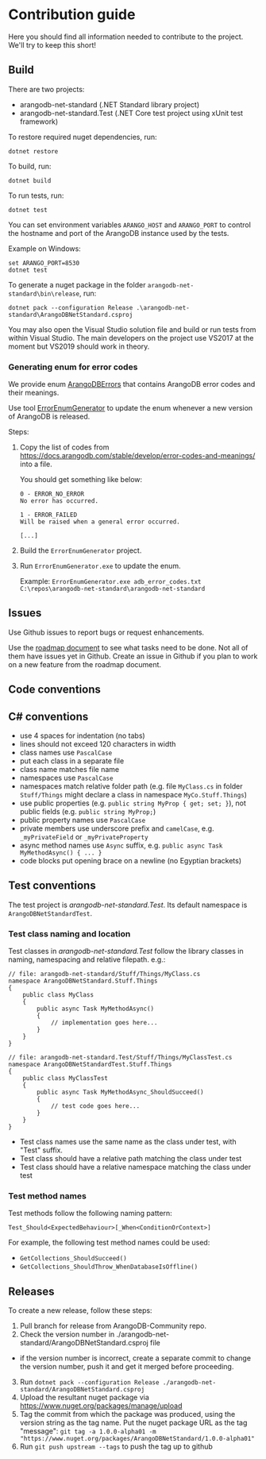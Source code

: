 # Contribution guide

Here you should find all information needed to contribute to the project. We'll try to keep this short!

## Build

There are two projects:

- arangodb-net-standard (.NET Standard library project)
- arangodb-net-standard.Test (.NET Core test project using xUnit test framework)

To restore required nuget dependencies, run:

```
dotnet restore
```

To build, run:

```
dotnet build
```

To run tests, run:

```
dotnet test
```

You can set environment variables `ARANGO_HOST` and `ARANGO_PORT` to control the hostname and port of the ArangoDB instance used by the tests.

Example on Windows:

```
set ARANGO_PORT=8530
dotnet test
```

To generate a nuget package in the folder `arangodb-net-standard\bin\release`, run:

```
dotnet pack --configuration Release .\arangodb-net-standard\ArangoDBNetStandard.csproj
```

You may also open the Visual Studio solution file and build or run tests from within Visual Studio. The main developers on the project use VS2017 at the moment but VS2019 should work in theory.

### Generating enum for error codes

We provide enum [ArangoDBErrors](./arangodb-net-standard/ArangoDBErrors.cs) that contains ArangoDB error codes and their meanings.

Use tool [ErrorEnumGenerator](./ErrorEnumGenerator/) to update the enum whenever a new version of ArangoDB is released.

Steps:

1. Copy the list of codes from https://docs.arangodb.com/stable/develop/error-codes-and-meanings/ into a file.

   You should get something like below:
   ```
   0 - ERROR_NO_ERROR
   No error has occurred.

   1 - ERROR_FAILED
   Will be raised when a general error occurred.

   [...]
   ```

2. Build the `ErrorEnumGenerator` project.

3. Run `ErrorEnumGenerator.exe` to update the enum.

   Example: `ErrorEnumGenerator.exe adb_error_codes.txt C:\repos\arangodb-net-standard\arangodb-net-standard`

## Issues

Use Github issues to report bugs or request enhancements.

Use the [roadmap document](project/roadmap.md) to see what tasks need to be done. Not all of them have issues yet in Github. Create an issue in Github if you plan to work on a new feature from the roadmap document.

## Code conventions

## C# conventions

- use 4 spaces for indentation (no tabs)
- lines should not exceed 120 characters in width
- class names use `PascalCase`
- put each class in a separate file
- class name matches file name
- namespaces use `PascalCase`
- namespaces match relative folder path (e.g. file `MyClass.cs` in folder `Stuff/Things` might declare a class in namespace `MyCo.Stuff.Things`)
- use public properties (e.g. `public string MyProp { get; set; }`), not public fields (e.g. `public string MyProp;`)
- public property names use `PascalCase`
- private members use underscore prefix and `camelCase`, e.g. `_myPrivateField` or `_myPrivateProperty`
- async method names use `Async` suffix, e.g. `public async Task MyMethodAsync() { ... }`
- code blocks put opening brace on a newline (no Egyptian brackets)

## Test conventions

The test project is _arangodb-net-standard.Test_. Its default namespace is `ArangoDBNetStandardTest`.

### Test class naming and location

Test classes in _arangodb-net-standard.Test_ follow the library classes in naming, namespacing and relative filepath.
 e.g.:

```
// file: arangodb-net-standard/Stuff/Things/MyClass.cs
namespace ArangoDBNetStandard.Stuff.Things
{
    public class MyClass
    {
        public async Task MyMethodAsync()
        {
            // implementation goes here...
        }
    }
}

// file: arangodb-net-standard.Test/Stuff/Things/MyClassTest.cs
namespace ArangoDBNetStandardTest.Stuff.Things
{
    public class MyClassTest
    {
        public async Task MyMethodAsync_ShouldSucceed()
        {
            // test code goes here...
        }
    }
}
```

- Test class names use the same name as the class under test, with "Test" suffix.
- Test class should have a relative path matching the class under test
- Test class should have a relative namespace matching the class under test

### Test method names

Test methods follow the following naming pattern:

```
Test_Should<ExpectedBehaviour>[_When<ConditionOrContext>]
```

For example, the following test method names could be used:

- `GetCollections_ShouldSucceed()`
- `GetCollections_ShouldThrow_WhenDatabaseIsOffline()`

## Releases

To create a new release, follow these steps:

1. Pull branch for release from ArangoDB-Community repo.
2. Check the version number in ./arangodb-net-standard/ArangoDBNetStandard.csproj file
  - if the version number is incorrect, create a separate commit to change the version number, push it and get it merged before proceeding.
3. Run `dotnet pack --configuration Release ./arangodb-net-standard/ArangoDBNetStandard.csproj`
4. Upload the resultant nuget package via https://www.nuget.org/packages/manage/upload
5. Tag the commit from which the package was produced, using the version string as the tag name. Put the nuget package URL as the tag "message": `git tag -a 1.0.0-alpha01 -m "https://www.nuget.org/packages/ArangoDBNetStandard/1.0.0-alpha01"`
6. Run `git push upstream --tags` to push the tag up to github